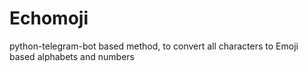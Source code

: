 # Echomoji
python-telegram-bot based method, to convert all characters to Emoji based alphabets and numbers
